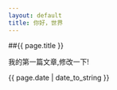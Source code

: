 ```yaml
---
layout: default
title: 你好，世界
---
```


##{{ page.title }}

我的第一篇文章,修改一下!

{{ page.date | date_to_string }}

